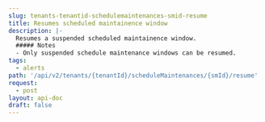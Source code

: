 ```yaml
---
slug: tenants-tenantid-schedulemaintenances-smid-resume
title: Resumes scheduled maintainence window
description: |-
  Resumes a suspended scheduled maintainence window.
  ##### Notes
  - Only suspended schedule maintenance windows can be resumed.
tags:
  - alerts
path: '/api/v2/tenants/{tenantId}/scheduleMaintenances/{smId}/resume'
request:
  - post
layout: api-doc
draft: false
---
```

